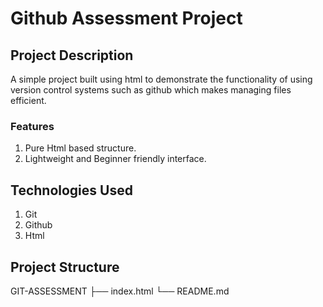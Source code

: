 # Github Assessment Project

## Project Description
A simple project built using html to demonstrate the functionality of using version control systems such as github which makes managing files efficient.

### Features
1. Pure Html based structure.
2. Lightweight and Beginner friendly interface.

## Technologies Used
1. Git
2. Github
3. Html

## Project Structure
GIT-ASSESSMENT
├── index.html
└── README.md










